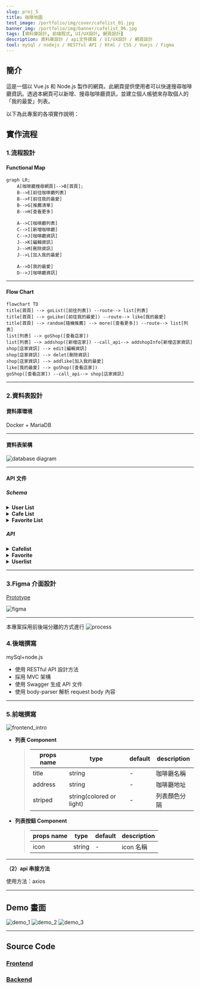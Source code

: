 ```yaml
---
slug: proj_5
title: 咖啡地圖
test_image: /portfolio/img/cover/cafelist_01.jpg
banner_img: /portfolio/img/banner/cafelist_06.jpg
tags: [資料庫設計, 前端程式, UI/UX設計, 網頁設計]
description: 資料庫設計 / api文件撰寫 / UI/UX設計 / 網頁設計
tool: mySql / nodejs / RESTful API / Html / CSS / Vuejs / Figma
---
```


## 簡介

這是一個以 Vue.js 和 Node.js 製作的網頁。此網頁提供使用者可以快速搜尋咖啡廳資訊。透過本網頁可以新增、搜尋咖啡廳資訊，並建立個人帳號來存取個人的「我的最愛」列表。

以下為此專案的各項實作說明：

## 實作流程

### 1.流程設計

#### Functional Map

```mermaid
graph LR;
    A[咖啡廳搜尋網頁]-->B[首頁];
    B-->E[前往咖啡廳列表]
    B-->F[前往我的最愛]
    B-->G[推薦清單]
    B-->H[查看更多]

    A-->C[咖啡廳列表]
    C-->I[新增咖啡廳]
    C-->J[咖啡廳資訊]
    J-->K[編輯資訊]
    J-->M[刪除資訊]
    J-->L[加入我的最愛]

    A-->D[我的最愛]
    D-->J[咖啡廳資訊]

```

---

#### Flow Chart

```mermaid
flowchart TD
title[首頁] --> goList([前往列表]) --route--> list[列表]
title[首頁] --> goLike([前往我的最愛]) --route--> like[我的最愛]
title[首頁] --> random[隨機推薦] --> more([查看更多]) --route--> list[列表]
list[列表] --> goShop([查看店家])
list[列表] --> addshop([新增店家]) --call_api--> addshopInfo[新增店家資訊]
shop[店家資訊] --> edit[編輯資訊]
shop[店家資訊] --> delet[刪除資訊]
shop[店家資訊] --> addlike[加入我的最愛]
like[我的最愛] --> goShop([查看店家])
goShop([查看店家]) --call_api--> shop[店家資訊]
```

---

### 2.資料表設計

#### 資料庫環境

Docker + MariaDB

---

#### 資料表架構

![database diagram](./diagram.png)

---

#### API 文件

##### Schema

<details>
 <summary>
    <strong>User List</strong>
</summary>

> | name | data type | requried | description |
> | ---- | --------- | -------- | ----------- |
> | id   | int       |          | 自動產生 id |
> | name | string    | Y        | 使用者帳號  |

</details>

<details>
 <summary>
    <strong>Cafe List</strong>
</summary>

> | name       | data type | requried | description               |
> | ---------- | --------- | -------- | ------------------------- |
> | id         | int       |          | 自動產生 id               |
> | name       | string    | Y        | 咖啡廳名稱                |
> | address    | string    | Y        | 咖啡廳地址                |
> | isFavorite | string    |          | 自動產生 (0:false,1:true) |

</details>

<details>
 <summary>
    <strong>Favorite List</strong>
</summary>

> | name       | data type | requried | description |
> | ---------- | --------- | -------- | ----------- |
> | id         | int       |          | 自動產生 id |
> | cafeshopId | int       | Y        | 咖啡廳編號  |
> | userId     | int       | Y        | 使用者編號  |

</details>

##### API

<details>
 <summary>
    <strong>Cafelist</strong>
</summary>
<details>
    <summary>
        <strong style={{backgroundColor:'#4ac057',color:'#fff',padding:5+'px',marginRight:10+'px'}}>POST</strong>
        <strong style={{marginRight:10+'px'}}>/cafelist/query</strong>
        <strong>查詢咖啡廳資料列表</strong>
    </summary>

#### Parameters

none

#### Request body

```js
//example
{
    "userId": "1"
}
```

#### Response

> | http code | response |
> | --------- | -------- |
> | 200       | results  |
> | 400       | error    |

</details>

<details>
    <summary>
        <strong style={{backgroundColor:'#4ac057',color:'#fff',padding:5+'px',marginRight:10+'px'}}>POST</strong>
        <strong style={{marginRight:10+'px'}}>/cafelist/add</strong>
        <strong>新增咖啡廳資料</strong>
    </summary>

#### Parameters

none

#### Request body

```js
//example
{
  "name": "shop name",
  "address": "shop address"
}
```

#### Response

> | http code | response |
> | --------- | -------- |
> | 200       | results  |
> | 400       | error    |

</details>
<details>
    <summary>
        <strong style={{backgroundColor:'#40a0de',color:'#fff',padding:5+'px',marginRight:10+'px'}}>GET</strong>
        <strong style={{marginRight:10+'px'}}>/cafelist/:id</strong>
        <strong>查詢咖啡廳單筆資料</strong>
    </summary>

#### Parameters

> | name | requried | description |
> | ---- | -------- | ----------- |
> | id   | Y        | 咖啡廳 id   |

#### Request body

none

#### Response

> | http code | response     |
> | --------- | ------------ |
> | 200       | results      |
> | 400       | error        |
> | 404       | 找不到此項目 |

</details>
<details>
    <summary>
        <strong style={{backgroundColor:'#ffa524',color:'#fff',padding:5+'px',marginRight:10+'px'}}>PUT</strong>
        <strong style={{marginRight:10+'px'}}>/cafelist/:id</strong>
        <strong>編輯咖啡廳單筆資料</strong>
    </summary>

#### Parameters

none

#### Request body

```js
{
  "name": "shop name",
  "address": "shop address",
  "id": "306"
}
```

#### Response

> | http code | response |
> | --------- | -------- |
> | 200       | results  |
> | 400       | error    |

</details>
<details>
    <summary>
        <strong style={{backgroundColor:'#ff6565',color:'#fff',padding:5+'px',marginRight:10+'px'}}>DELETE</strong>
        <strong style={{marginRight:10+'px'}}>/cafelist/:id</strong>
        <strong>刪除咖啡廳單筆資料</strong>
    </summary>

#### Parameters

> | name | requried | description |
> | ---- | -------- | ----------- |
> | id   | Y        | 咖啡廳 id   |

#### Request body

none

#### Response

> | http code | response     |
> | --------- | ------------ |
> | 200       | results      |
> | 400       | error        |
> | 404       | 找不到此項目 |

</details>
</details>
<details>
 <summary>
    <strong>Favorite</strong>
</summary>
<details>
    <summary>
        <strong style={{backgroundColor:'#40a0de',color:'#fff',padding:5+'px',marginRight:10+'px'}}>GET</strong>
        <strong style={{marginRight:10+'px'}}>/favorite</strong>
        <strong>查詢我的最愛資料列表</strong>
    </summary>

#### Parameters

none

#### Request body

none

#### Response

> | http code | response          |
> | --------- | ----------------- |
> | 200       | {Msg:Msg,list:[]} |
> | 400       | error             |

</details>
<details>
    <summary>
        <strong style={{backgroundColor:'#4ac057',color:'#fff',padding:5+'px',marginRight:10+'px'}}>POST</strong>
        <strong style={{marginRight:10+'px'}}>/favorite</strong>
        <strong>新增我的最愛單筆資料</strong>
    </summary>

#### Parameters

none

#### Request body

```js
{
  "cafeshopId": 201,
  "userId": 1
}
```

#### Response

> | http code | response |
> | --------- | -------- |
> | 200       | result   |
> | 400       | error    |

</details>
<details>
    <summary>
        <strong style={{backgroundColor:'#ff6565',color:'#fff',padding:5+'px',marginRight:10+'px'}}>DELETE</strong>
        <strong style={{marginRight:10+'px'}}>/favorite/:userId/:cafeshopId</strong>
        <strong>刪除我的最愛單筆資料</strong>
    </summary>

#### Parameters

> | name       | requried | description    |
> | ---------- | -------- | -------------- |
> | userId     | Y        | userlist -> id |
> | cafeshopId | Y        | cafelist -> id |

#### Request body

none

#### Response

> | http code | response |
> | --------- | -------- |
> | 200       | result   |
> | 400       | error    |

</details>
</details>
<details>
 <summary>
    <strong>Userlist</strong>
</summary>
<details>
    <summary>
        <strong style={{backgroundColor:'#40a0de',color:'#fff',padding:5+'px',marginRight:10+'px'}}>GET</strong>
        <strong style={{marginRight:10+'px'}}>/userlist</strong>
        <strong>查詢使用者帳號列表</strong>
    </summary>

#### Parameters

none

#### Request body

none

#### Response

> | http code | response |
> | --------- | -------- |
> | 200       | results  |
> | 400       | error    |

</details>
<details>
    <summary>
        <strong style={{backgroundColor:'#4ac057',color:'#fff',padding:5+'px',marginRight:10+'px'}}>POST</strong>
        <strong style={{marginRight:10+'px'}}>/userlist</strong>
        <strong>新增使用者帳號</strong>
    </summary>

#### Parameters

none

#### Request body

```js
{
  "name": "wendy"
}
```

#### Response

> | http code | response |
> | --------- | -------- |
> | 200       | results  |
> | 400       | error    |

</details>
<details>
    <summary>
        <strong style={{backgroundColor:'#ff6565',color:'#fff',padding:5+'px',marginRight:10+'px'}}>DELETE</strong>
        <strong style={{marginRight:10+'px'}}>/userlist/:id</strong>
        <strong>刪除使用者帳號</strong>
    </summary>

#### Parameters

> | name | requried | description |
> | ---- | -------- | ----------- |
> | id   | Y        | 帳號 id     |

#### Request body

none

#### Response

> | http code | response |
> | --------- | -------- |
> | 200       | results  |
> | 400       | error    |

</details>
</details>

---

### 3.Figma 介面設計

[Prototype](https://www.figma.com/proto/f3UUqy0fe4K9HYat19EWMl/Coffee-Shop-Collection?type=design&node-id=101-36&t=AkgEI8XZUd88avwd-0&scaling=scale-down&page-id=0%3A1)

![figma](./figma.png)

---

本專案採用前後端分離的方式進行
![process](./process.png)

### 4.後端撰寫

mySql+node.js

- 使用 RESTful API 設計方法
- 採用 MVC 架構
- 使用 Swagger 生成 API 文件
- 使用 body-parser 解析 request body 內容

---

### 5.前端撰寫

<!-- **（1）Component 設計**

<div style={{width:70+'%'}}>

![component_1](./component_1.png)

</div>

- **視窗 Component**

    <div style={{width:70+'%'}}>

  ![component_2](./component_2.png)

    </div>

  > | slot name | description |
  > | --------- | ----------- |
  > | content   | 內文        |
  > | footer    | 底部內容    |

  > | props name | type   | default | description |
  > | ---------- | ------ | ------- | ----------- |
  > | title      | string | -       | 視窗標題    |

- **輸入框 Component**

  > | props name  | type   | default | description |
  > | ----------- | ------ | ------- | ----------- |
  > | v-model     | string | -       | 數據        |
  > | placeholder | string | -       | 提示文字    |

- **按鈕 Component**

  > | props name      | type                 | default | description |
  > | --------------- | -------------------- | ------- | ----------- |
  > | name            | string               | -       | 按鈕文字    |
  > | backgroundColor | string               | #C8B09C | 按鈕顏色    |
  > | textColor       | string               | #FFFFFF | 文字顏色    |
  > | size            | string (sm or empty) | -       | 按鈕尺寸    |
  > | borderStyle     | string (style)       | -       | 邊線樣式    |

---

<div style={{width:90+'%'}}>

![component_3](./component_3.png)

</div>

- **列表 Component**

  > | props name | type                     | default | description  |
  > | ---------- | ------------------------ | ------- | ------------ |
  > | title      | string                   | -       | 咖啡廳名稱   |
  > | address    | string                   | -       | 咖啡廳地址   |
  > | striped    | string(colored or light) | -       | 列表顏色分隔 |

- **列表按鈕 Component**

  > | props name | type   | default | description |
  > | ---------- | ------ | ------- | ----------- |
  > | icon       | string | -       | icon 名稱   | -->

![frontend_intro](./frontend_intro_1.jpg)

- **列表 Component**

  > | props name | type                     | default | description  |
  > | ---------- | ------------------------ | ------- | ------------ |
  > | title      | string                   | -       | 咖啡廳名稱   |
  > | address    | string                   | -       | 咖啡廳地址   |
  > | striped    | string(colored or light) | -       | 列表顏色分隔 |

- **列表按鈕 Component**

  > | props name | type   | default | description |
  > | ---------- | ------ | ------- | ----------- |
  > | icon       | string | -       | icon 名稱   |

---

**（2）api 串接方法**

使用方法：axios

---

## Demo 畫面

![demo_1](./demo_1.png)
![demo_2](./demo_2.png)
![demo_3](./demo_3.png)

---

## Source Code

### [Frontend](https://github.com/wendy60113/coffeeShopCollection)

### [Backend](https://github.com/wendy60113/coffeeshopApi)
